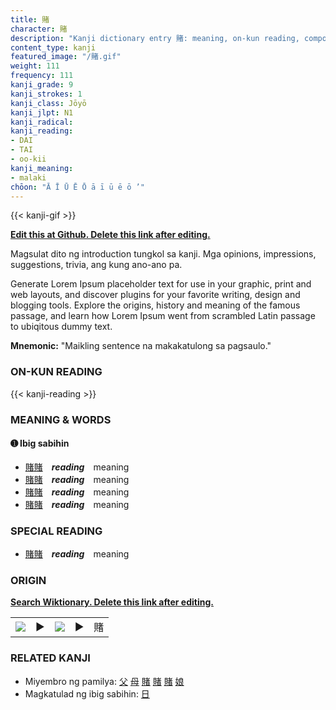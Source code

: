 ```yaml
---
title: 賭
character: 賭
description: "Kanji dictionary entry 賭: meaning, on-kun reading, compounds, origin, related kanji"
content_type: kanji
featured_image: "/賭.gif"
weight: 111
frequency: 111
kanji_grade: 9
kanji_strokes: 1
kanji_class: Jōyō
kanji_jlpt: N1
kanji_radical: 
kanji_reading: 
- DAI
- TAI
- oo-kii
kanji_meaning:
- malaki
chōon: "Ā Ī Ū Ē Ō ā ī ū ē ō ’"
---
```

[//]: # (Don't edit the line below. Kanji animated GIF code is automatically generated.)
{{< kanji-gif >}}

[//]: # (Edit below this line.)

**[Edit this at Github. Delete this link after editing.](https://github.com/tim0g/tim/tree/main/content/kanji/賭/index.md)**

Magsulat dito ng introduction tungkol sa kanji. Mga opinions, impressions, suggestions, trivia, ang kung ano-ano pa.

Generate Lorem Ipsum placeholder text for use in your graphic, print and web layouts, and discover plugins for your favorite writing, design and blogging tools. Explore the origins, history and meaning of the famous passage, and learn how Lorem Ipsum went from scrambled Latin passage to ubiqitous dummy text.
 
**Mnemonic:** "Maikling sentence na makakatulong sa pagsaulo."

### ON-KUN READING

[//]: # (Don't edit the line below. ON-KUN READING code is automatically generated.)
{{< kanji-reading >}}

### MEANING & WORDS

#### ➊ **Ibig sabihin**
  - [賭](../賭)[賭](../賭)　***reading***　meaning
  - [賭](../賭)[賭](../賭)　***reading***　meaning
  - [賭](../賭)[賭](../賭)　***reading***　meaning
  - [賭](../賭)[賭](../賭)　***reading***　meaning

### SPECIAL READING
  - [賭](../賭)[賭](../賭)　***reading***　meaning

### ORIGIN

**[Search Wiktionary. Delete this link after editing.](https://wiktionary.org/wiki/賭)**
<table class="kanji-table"><tr><td>
<img src="60px-賭-bronze.svg.png">
</td><td>▶</td><td>
<img src="60px-賭-oracle.svg.png">
</td><td>▶</td>
<td class="kanji-origin">賭</td>
</tr></table>

### RELATED KANJI
- Miyembro ng pamilya: [父](../父) [母](../母) [賭](../賭) [賭](../賭) [賭](../賭) [娘](../娘)
- Magkatulad ng ibig sabihin: [日](../日)

